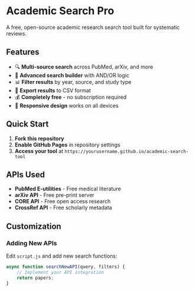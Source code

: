 # Academic Search Pro

A free, open-source academic research search tool built for systematic reviews.

## Features

- 🔍 **Multi-source search** across PubMed, arXiv, and more
- 🎯 **Advanced search builder** with AND/OR logic
- 📊 **Filter results** by year, source, and study type
- 💾 **Export results** to CSV format
- 💰 **Completely free** - no subscription required
- 📱 **Responsive design** works on all devices

## Quick Start

1. **Fork this repository**
2. **Enable GitHub Pages** in repository settings
3. **Access your tool** at `https://yourusername.github.io/academic-search-tool`

## APIs Used

- **PubMed E-utilities** - Free medical literature
- **arXiv API** - Free pre-print server
- **CORE API** - Free open access research
- **CrossRef API** - Free scholarly metadata

## Customization

### Adding New APIs
Edit `script.js` and add new search functions:

```javascript
async function searchNewAPI(query, filters) {
    // Implement your API integration
    return papers;
}
